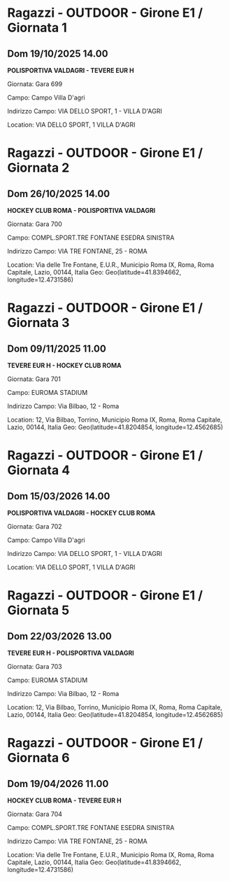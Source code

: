 

# Ragazzi - OUTDOOR  - Girone E1 / Giornata 1

## Dom 19/10/2025 14.00

<strong>POLISPORTIVA VALDAGRI - TEVERE EUR H</strong>

Giornata: Gara 699

Campo: Campo Villa D\'agri 

Indirizzo Campo:  VIA DELLO SPORT, 1 - VILLA D'AGRI

Location:  VIA DELLO SPORT, 1 VILLA D'AGRI



# Ragazzi - OUTDOOR  - Girone E1 / Giornata 2

## Dom 26/10/2025 14.00

<strong>HOCKEY CLUB ROMA - POLISPORTIVA VALDAGRI</strong>

Giornata: Gara 700

Campo: COMPL.SPORT.TRE FONTANE ESEDRA SINISTRA 

Indirizzo Campo:  VIA TRE FONTANE, 25 - ROMA

Location: Via delle Tre Fontane, E.U.R., Municipio Roma IX, Roma, Roma Capitale, Lazio, 00144, Italia
Geo: Geo(latitude=41.8394662, longitude=12.4731586)



# Ragazzi - OUTDOOR  - Girone E1 / Giornata 3

## Dom 09/11/2025 11.00

<strong>TEVERE EUR H - HOCKEY CLUB ROMA</strong>

Giornata: Gara 701

Campo: EUROMA STADIUM 

Indirizzo Campo:  Via Bilbao, 12 - Roma

Location: 12, Via Bilbao, Torrino, Municipio Roma IX, Roma, Roma Capitale, Lazio, 00144, Italia
Geo: Geo(latitude=41.8204854, longitude=12.4562685)



# Ragazzi - OUTDOOR  - Girone E1 / Giornata 4

## Dom 15/03/2026 14.00

<strong>POLISPORTIVA VALDAGRI - HOCKEY CLUB ROMA</strong>

Giornata: Gara 702

Campo: Campo Villa D\'agri 

Indirizzo Campo:  VIA DELLO SPORT, 1 - VILLA D'AGRI

Location:  VIA DELLO SPORT, 1 VILLA D'AGRI



# Ragazzi - OUTDOOR  - Girone E1 / Giornata 5

## Dom 22/03/2026 13.00

<strong>TEVERE EUR H - POLISPORTIVA VALDAGRI</strong>

Giornata: Gara 703

Campo: EUROMA STADIUM 

Indirizzo Campo:  Via Bilbao, 12 - Roma

Location: 12, Via Bilbao, Torrino, Municipio Roma IX, Roma, Roma Capitale, Lazio, 00144, Italia
Geo: Geo(latitude=41.8204854, longitude=12.4562685)



# Ragazzi - OUTDOOR  - Girone E1 / Giornata 6

## Dom 19/04/2026 11.00

<strong>HOCKEY CLUB ROMA - TEVERE EUR H</strong>

Giornata: Gara 704

Campo: COMPL.SPORT.TRE FONTANE ESEDRA SINISTRA 

Indirizzo Campo:  VIA TRE FONTANE, 25 - ROMA

Location: Via delle Tre Fontane, E.U.R., Municipio Roma IX, Roma, Roma Capitale, Lazio, 00144, Italia
Geo: Geo(latitude=41.8394662, longitude=12.4731586)

